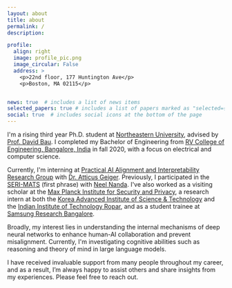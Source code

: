 ```yaml
---
layout: about
title: about
permalink: /
description: 

profile:
  align: right
  image: profile_pic.png
  image_circular: False
  address: >
    <p>22nd floor, 177 Huntington Ave</p>
    <p>Boston, MA 02115</p>


news: true  # includes a list of news items
selected_papers: true # includes a list of papers marked as "selected={true}"
social: true  # includes social icons at the bottom of the page
---
```


I'm a rising third year Ph.D. student at [Northeastern University](https://www.northeastern.edu/), advised by [Prof. David Bau](https://baulab.info/). I completed my Bachelor of Engineering from [RV College of Engineering, Bangalore, India](https://rvce.edu.in/) in fall 2020, with a focus on electrical and computer science.

Currently, I'm interning at [Practical AI Alignment and Interpretability Research Group](https://prair.group/) with [Dr. Atticus Geiger](https://atticusg.github.io/). Previously, I participated in the [SERI-MATS](https://www.matsprogram.org) (first phrase) with [Neel Nanda](https://www.neelnanda.io/about). I've also worked as a visiting scholar at the [Max Planck Institute for Security and Privacy](https://asiabiega.github.io/), a research intern at both the [Korea Advanced Institute of Science & Technology](https://www.kixlab.org/) and the [Indian Institute of Technology Ropar](https://cse.iitrpr.ac.in/), and as a student trainee at [Samsung Research Bangalore](https://research.samsung.com/sri-b).

Broadly, my interest lies in understanding the internal mechanisms of deep neural networks to enhance human-AI collaboration and prevent misalignment. Currently, I'm investigating cognitive abilities such as reasoning and theory of mind in large language models.

I have received invaluable support from many people throughout my career, and as a result, I’m always happy to assist others and share insights from my experiences. Please feel free to reach out.